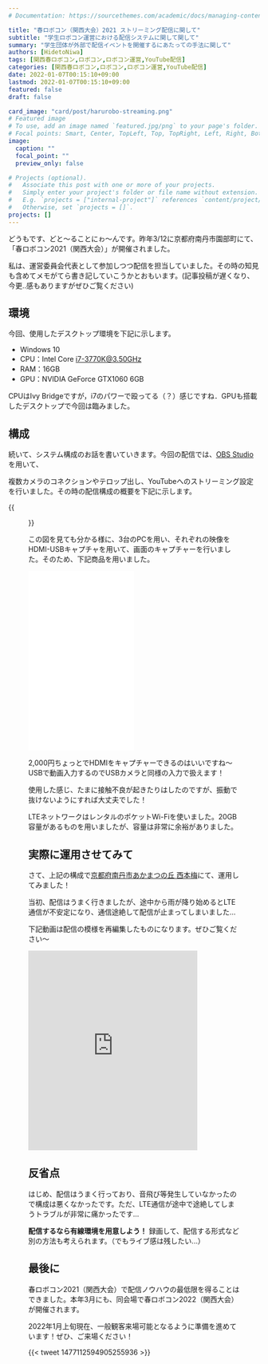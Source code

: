 ```yaml
---
# Documentation: https://sourcethemes.com/academic/docs/managing-content/

title: "春ロボコン（関西大会）2021 ストリーミング配信に関して"
subtitle: "学生ロボコン運営における配信システムに関して関して"
summary: "学生団体が外部で配信イベントを開催するにあたっての手法に関して"
authors: [HidetoNiwa]
tags: [関西春ロボコン,ロボコン,ロボコン運営,YouTube配信]
categories: [関西春ロボコン,ロボコン,ロボコン運営,YouTube配信]
date: 2022-01-07T00:15:10+09:00
lastmod: 2022-01-07T00:15:10+09:00
featured: false
draft: false

card_image: "card/post/harurobo-streaming.png"
# Featured image
# To use, add an image named `featured.jpg/png` to your page's folder.
# Focal points: Smart, Center, TopLeft, Top, TopRight, Left, Right, BottomLeft, Bottom, BottomRight.
image:
  caption: ""
  focal_point: ""
  preview_only: false

# Projects (optional).
#   Associate this post with one or more of your projects.
#   Simply enter your project's folder or file name without extension.
#   E.g. `projects = ["internal-project"]` references `content/project/deep-learning/index.md`.
#   Otherwise, set `projects = []`.
projects: []
---
```


どうもです、どと～ることにゎ～んです。昨年3/12に京都府南丹市園部町にて、「春ロボコン2021（関西大会）」が開催されました。

私は、運営委員会代表として参加しつつ配信を担当していました。その時の知見も含めてメモがてら書き記していこうかとおもいます。(記事投稿が遅くなり、今更..感もありますがぜひご覧ください)

## 環境

今回、使用したデスクトップ環境を下記に示します。

- Windows 10
- CPU：Intel Core i7-3770K@3.50GHz
- RAM：16GB
- GPU：NVIDIA GeForce GTX1060 6GB

CPUはIvy Bridgeですが，i7のパワーで殴ってる（？）感じですね．GPUも搭載したデスクトップで今回は臨みました。

## 構成

続いて、システム構成のお話を書いていきます。今回の配信では、[OBS Studio](https://obsproject.com/ja)を用いて、

複数カメラのコネクションやテロップ出し、YouTubeへのストリーミング設定を行いました。その時の配信構成の概要を下記に示します。

{{<figure src="/img/post/harurobo/harurobo-streaming.png" caption="配信構成" width="75%">}}

この図を見ても分かる様に、3台のPCを用い、それぞれの映像をHDMI-USBキャプチャを用いて、画面のキャプチャーを行いました。そのため、下記商品を用いました。

<iframe style="width:50%;height:360px;" marginwidth="0" marginheight="0" scrolling="no" frameborder="0" src="//rcm-fe.amazon-adsystem.com/e/cm?lt1=_blank&bc1=000000&IS2=1&bg1=FFFFFF&fc1=000000&lc1=0000FF&t=hahahahahannn-22&language=ja_JP&o=9&p=8&l=as4&m=amazon&f=ifr&ref=as_ss_li_til&asins=B08LNVN7D6&linkId=bd23a1d04db1e644ef5ed02c5a0f05cf"></iframe>

2,000円ちょっとでHDMIをキャプチャーできるのはいいですね〜USBで動画入力するのでUSBカメラと同様の入力で扱えます！

使用した感じ、たまに接触不良が起きたりはしたのですが、振動で抜けないようにすれば大丈夫でした！

LTEネットワークはレンタルのポケットWi-Fiを使いました。20GB容量があるものを用いましたが、容量は非常に余裕がありました。

## 実際に運用させてみて

さて、上記の構成で[京都府南丹市あかまつの丘 西本梅](https://nishihonme.localinfo.jp/)にて、運用してみました！

当初、配信はうまく行きましたが、途中から雨が降り始めるとLTE通信が不安定になり、通信途絶して配信が止まってしまいました...

下記動画は配信の模様を再編集したものになります。ぜひご覧ください〜

<iframe width="80%" height="400" src="https://www.youtube.com/embed/__SM6BA3woo" title="YouTube video player" frameborder="0" allow="accelerometer; autoplay; clipboard-write; encrypted-media; gyroscope; picture-in-picture" allowfullscreen></iframe>

## 反省点

はじめ、配信はうまく行っており、音飛び等発生していなかったので構成は悪くなかったです。ただ、LTE通信が途中で途絶してしまうトラブルが非常に痛かったです...

**配信するなら有線環境を用意しよう！** 録画して、配信する形式など別の方法も考えられます。（でもライブ感は残したい...）

## 最後に

春ロボコン2021（関西大会）で配信ノウハウの最低限を得ることはできました。本年3月にも、同会場で春ロボコン2022（関西大会）が開催されます。

2022年1月上旬現在、一般観客来場可能となるように準備を進めています！ぜひ、ご来場ください！

{{< tweet 1477112594905255936 >}}
